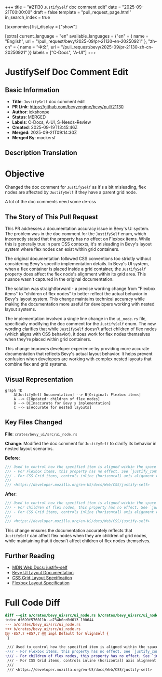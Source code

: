 +++
title = "#21130 `JustifySelf` doc comment edit"
date = "2025-09-21T00:00:00"
draft = false
template = "pull_request_page.html"
in_search_index = true

[taxonomies]
list_display = ["show"]

[extra]
current_language = "en"
available_languages = {"en" = { name = "English", url = "/pull_request/bevy/2025-09/pr-21130-en-20250921" }, "zh-cn" = { name = "中文", url = "/pull_request/bevy/2025-09/pr-21130-zh-cn-20250921" }}
labels = ["C-Docs", "A-UI"]
+++

# JustifySelf Doc Comment Edit

## Basic Information
- **Title**: `JustifySelf` doc comment edit
- **PR Link**: https://github.com/bevyengine/bevy/pull/21130
- **Author**: ickshonpe
- **Status**: MERGED
- **Labels**: C-Docs, A-UI, S-Needs-Review
- **Created**: 2025-09-19T13:45:46Z
- **Merged**: 2025-09-21T09:14:30Z
- **Merged By**: mockersf

## Description Translation
# Objective

Changed the doc comment for `JustifySelf` as it's a bit misleading, flex nodes are affected by `JustifySelf` if they have a parent grid node.

A lot of the doc comments need some de-css

## The Story of This Pull Request

This PR addresses a documentation accuracy issue in Bevy's UI system. The problem was in the doc comment for the `JustifySelf` enum, which incorrectly stated that the property has no effect on Flexbox items. While this is generally true in pure CSS contexts, it's misleading in Bevy's layout system where flex nodes can exist within grid containers.

The original documentation followed CSS conventions too strictly without considering Bevy's specific implementation details. In Bevy's UI system, when a flex container is placed inside a grid container, the `JustifySelf` property does affect the flex node's alignment within its grid area. This nuance wasn't captured in the original documentation.

The solution was straightforward - a precise wording change from "Flexbox items" to "children of flex nodes" to better reflect the actual behavior in Bevy's layout system. This change maintains technical accuracy while making the documentation more useful for developers working with nested layout systems.

The implementation involved a single line change in the `ui_node.rs` file, specifically modifying the doc comment for the `JustifySelf` enum. The new wording clarifies that while `JustifySelf` doesn't affect children of flex nodes (which aligns with CSS behavior), it does work for flex nodes themselves when they're placed within grid containers.

This change improves developer experience by providing more accurate documentation that reflects Bevy's actual layout behavior. It helps prevent confusion when developers are working with complex nested layouts that combine flex and grid systems.

## Visual Representation

```mermaid
graph TD
    A[JustifySelf Documentation] --> B[Original: Flexbox items]
    A --> C[Updated: children of flex nodes]
    B --> D[Inaccurate for Bevy's implementation]
    C --> E[Accurate for nested layouts]
```

## Key Files Changed

**File**: `crates/bevy_ui/src/ui_node.rs`

**Change**: Modified the doc comment for `JustifySelf` to clarify its behavior in nested layout scenarios.

**Before**:
```rust
/// Used to control how the specified item is aligned within the space it's given.
/// - For Flexbox items, this property has no effect. See `justify_content` for main axis alignment of flex items.
/// - For CSS Grid items, controls inline (horizontal) axis alignment of a grid item within its grid area.
///
/// <https://developer.mozilla.org/en-US/docs/Web/CSS/justify-self>
```

**After**:
```rust
/// Used to control how the specified item is aligned within the space it's given.
/// - For children of flex nodes, this property has no effect. See `justify_content` for main axis alignment of flex items.
/// - For CSS Grid items, controls inline (horizontal) axis alignment of a grid item within its grid area.
///
/// <https://developer.mozilla.org/en-US/docs/Web/CSS/justify-self>
```

This change ensures the documentation accurately reflects that `JustifySelf` can affect flex nodes when they are children of grid nodes, while maintaining that it doesn't affect children of flex nodes themselves.

## Further Reading

- [MDN Web Docs: justify-self](https://developer.mozilla.org/en-US/docs/Web/CSS/justify-self)
- [Bevy UI Layout Documentation](https://bevyengine.org/learn/books/introduction/ui/)
- [CSS Grid Layout Specification](https://www.w3.org/TR/css-grid-1/)
- [Flexbox Layout Specification](https://www.w3.org/TR/css-flexbox-1/)

# Full Code Diff
```diff
diff --git a/crates/bevy_ui/src/ui_node.rs b/crates/bevy_ui/src/ui_node.rs
index df699f576011b..a734b0cd0d613 100644
--- a/crates/bevy_ui/src/ui_node.rs
+++ b/crates/bevy_ui/src/ui_node.rs
@@ -857,7 +857,7 @@ impl Default for AlignSelf {
 }
 
 /// Used to control how the specified item is aligned within the space it's given.
-/// - For Flexbox items, this property has no effect. See `justify_content` for main axis alignment of flex items.
+/// - For children of flex nodes, this property has no effect. See `justify_content` for main axis alignment of flex items.
 /// - For CSS Grid items, controls inline (horizontal) axis alignment of a grid item within its grid area.
 ///
 /// <https://developer.mozilla.org/en-US/docs/Web/CSS/justify-self>
```